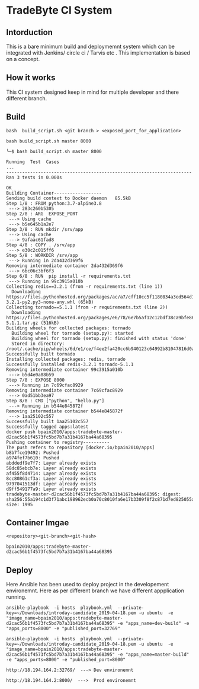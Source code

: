 # TradeByte CI System

## Intorduction
This is a bare minimum build and deploymemnt system which can be integrated with Jenkins/ circle ci / Tarvis etc . This implementation is based on a concept.


## How it works

This CI system designed keep in mind  for multiple developer and there different branch.

## Build 

`bash  build_script.sh <git branch > <exposed_port_for_application>`

`bash build_script.sh master 8000`

`╰─$ bash build_script.sh master 8000`

```
Running  Test  Cases
...
----------------------------------------------------------------------
Ran 3 tests in 0.000s

OK
Building Container------------------
Sending build context to Docker daemon   85.5kB
Step 1/8 : FROM python:3.7-alpine3.8
 ---> 283c260b5305
Step 2/8 : ARG  EXPOSE_PORT
 ---> Using cache
 ---> b5e645b1a2e7
Step 3/8 : RUN mkdir /srv/app
 ---> Using cache
 ---> 9afaac61fad8
Step 4/8 : COPY . /srv/app
 ---> e30c2c015ff6
Step 5/8 : WORKDIR /srv/app
 ---> Running in 2da432d369f6
Removing intermediate container 2da432d369f6
 ---> 6bc06c3bf6f3
Step 6/8 : RUN  pip install -r requirements.txt
 ---> Running in 99c3915a010b
Collecting redis==3.2.1 (from -r requirements.txt (line 1))
  Downloading https://files.pythonhosted.org/packages/ac/a7/cff10cc5f1180834a3ed564d148fb4329c989cbb1f2e196fc9a10fa07072/redis-3.2.1-py2.py3-none-any.whl (65kB)
Collecting tornado==5.1.1 (from -r requirements.txt (line 2))
  Downloading https://files.pythonhosted.org/packages/e6/78/6e7b5af12c12bdf38ca9bfe863fcaf53dc10430a312d0324e76c1e5ca426/tornado-5.1.1.tar.gz (516kB)
Building wheels for collected packages: tornado
  Building wheel for tornado (setup.py): started
  Building wheel for tornado (setup.py): finished with status 'done'
  Stored in directory: /root/.cache/pip/wheels/6d/e1/ce/f4ee2fa420cc6b940123c64992b81047816d0a9fad6b879325
Successfully built tornado
Installing collected packages: redis, tornado
Successfully installed redis-3.2.1 tornado-5.1.1
Removing intermediate container 99c3915a010b
 ---> b5d4e0a88b59
Step 7/8 : EXPOSE 8000
 ---> Running in 7c69cfac8929
Removing intermediate container 7c69cfac8929
 ---> 0ad51bb3ea97
Step 8/8 : CMD ["python", "hello.py"]
 ---> Running in b544e845872f
Removing intermediate container b544e845872f
 ---> 1aa25102c557
Successfully built 1aa25102c557
Successfully tagged apps:latest
docker push bpain2010/apps:tradebyte-master-d2cac56b1f4573fc5bd7b7a31b4167ba44a68395
Pushing container to registry----------
The push refers to repository [docker.io/bpain2010/apps]
b8b7fce19492: Pushed 
a974fef7b610: Pushed 
abddedf9e7f7: Layer already exists 
58dc85ebcb7e: Layer already exists 
af455f8d4714: Layer already exists 
8cc80861cf3a: Layer already exists 
9797041513df: Layer already exists 
d9ff549177a9: Layer already exists 
tradebyte-master-d2cac56b1f4573fc5bd7b7a31b4167ba44a68395: digest: sha256:55a194c1d3f71abc198962ecb0a70c8010fa6e17b3309f8f2c871d7ed825055a size: 1995

```

## Container Imgae 

`<repository><git-branch><git-hash>`

`bpain2010/apps:tradebyte-master-d2cac56b1f4573fc5bd7b7a31b4167ba44a68395`

## Deploy

Here Ansible has been used to deploy project in the developement environemnt.  Here as per different branch we have different appplication running.

`ansible-playbook  -i hosts  playbook.yml  --private-key=~/Downloads/introday-candidate_2019-04-18.pem -u ubuntu  -e "image_name=bpain2010/apps:tradebyte-master-d2cac56b1f4573fc5bd7b7a31b4167ba44a68395" -e "apps_name=dev-build" -e "apps_ports=8000" -e "published_port=32769"`


`ansible-playbook  -i hosts  playbook.yml  --private-key=~/Downloads/introday-candidate_2019-04-18.pem -u ubuntu  -e "image_name=bpain2010/apps:tradebyte-master-d2cac56b1f4573fc5bd7b7a31b4167ba44a68395" -e "apps_name=master-build" -e "apps_ports=8000" -e "published_port=8000"`



`http://18.194.164.2:32769/  ---> Dev environemnt`

`http://18.194.164.2:8000/  --->  Prod environemnt`